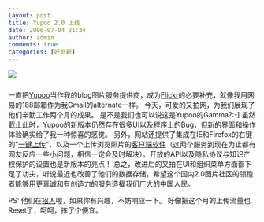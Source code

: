 ```yaml
---
layout: post
title: Yupoo 2.0 上线
date: 2006-07-04 21:34
author: admin
comments: true
categories: [好奇新]
---
```

<img src="http://photo7.yupoo.com/20060704/210821_139547491_m.jpg" style="border-width:1px;border-color:silver;border-style:soild;margin-bottom:10px;"><br />

一直把<a href="http://www.yupoo.com" target=_blank>Yupoo</a>当作我的blog图片服务提供商，成为<a href="http://www.flickr.com">Flickr</a>的必要补充，就像我用网易的188邮箱作为我Gmail的alternate一样。
今天，可爱的又拍网，为我们展现了他们辛勤工作两个月的成果。
是不是我们也可以说这是Yupoo的Gamma?:-]
虽然截止此时，Yupoo的新版本仍然存在很多UI以及程序上的Bug，但新的界面和操作体验确实给了我一种惊喜的感觉。
另外，网站还提供了集成在IE和Firefox的右键的“<a href="http://www.yupoo.com/photos/bookmarklet">一键上传</a>”，以及一个上传浏览照片的<a href="http://www.yupoo.com/photos/uploadbyclient">客户端软件</a>（这两个服务到现在为止都有网友反应一些小问题，相信一定会及时解决）。开放的API以及隐私协议与知识产权保护的设置也是新版本的亮点！
总之，改进后的又拍在UI和组织菜单方面都下足了功夫，听说最近也改善了他们的数据存储，希望这个国内2.0图片社区的领跑者能够用更真诚和有创造力的服务造福我们广大的中国人民。

PS: 他们在<a href="http://photo7.yupoo.com/20060704/210821_139547491_m.jpg">招人</a>喔，如果你有兴趣，不妨响应一下。
好像把这个月的上传流量也Reset了，呵呵，拣了个便宜。
